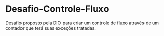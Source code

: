 # Desafio-Controle-Fluxo
Desafio proposto pela DIO para criar um controle de fluxo através de um contador que terá suas exceções tratadas.
